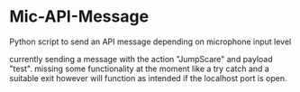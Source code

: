# Mic-API-Message
Python script to send an API message depending on microphone input level

currently sending a message with the action "JumpScare" and payload "test".
missing some functionality at the moment like a try catch and a suitable exit however will function as intended if the localhost port is open.
